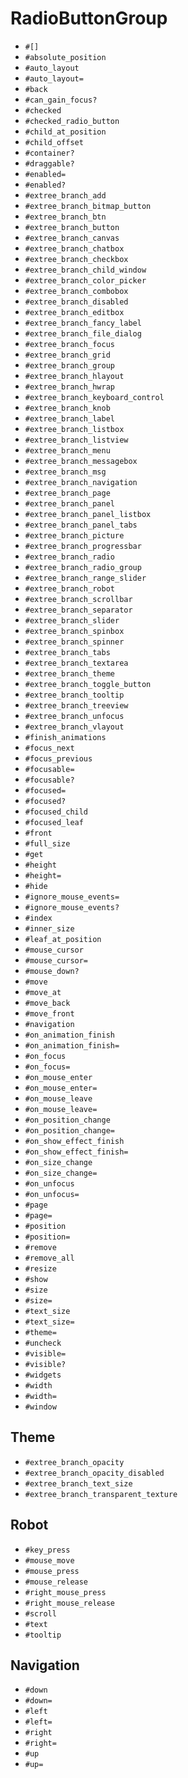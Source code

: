 RadioButtonGroup
===
- `#[]`
- `#absolute_position`
- `#auto_layout`
- `#auto_layout=`
- `#back`
- `#can_gain_focus?`
- `#checked`
- `#checked_radio_button`
- `#child_at_position`
- `#child_offset`
- `#container?`
- `#draggable?`
- `#enabled=`
- `#enabled?`
- `#extree_branch_add`
- `#extree_branch_bitmap_button`
- `#extree_branch_btn`
- `#extree_branch_button`
- `#extree_branch_canvas`
- `#extree_branch_chatbox`
- `#extree_branch_checkbox`
- `#extree_branch_child_window`
- `#extree_branch_color_picker`
- `#extree_branch_combobox`
- `#extree_branch_disabled`
- `#extree_branch_editbox`
- `#extree_branch_fancy_label`
- `#extree_branch_file_dialog`
- `#extree_branch_focus`
- `#extree_branch_grid`
- `#extree_branch_group`
- `#extree_branch_hlayout`
- `#extree_branch_hwrap`
- `#extree_branch_keyboard_control`
- `#extree_branch_knob`
- `#extree_branch_label`
- `#extree_branch_listbox`
- `#extree_branch_listview`
- `#extree_branch_menu`
- `#extree_branch_messagebox`
- `#extree_branch_msg`
- `#extree_branch_navigation`
- `#extree_branch_page`
- `#extree_branch_panel`
- `#extree_branch_panel_listbox`
- `#extree_branch_panel_tabs`
- `#extree_branch_picture`
- `#extree_branch_progressbar`
- `#extree_branch_radio`
- `#extree_branch_radio_group`
- `#extree_branch_range_slider`
- `#extree_branch_robot`
- `#extree_branch_scrollbar`
- `#extree_branch_separator`
- `#extree_branch_slider`
- `#extree_branch_spinbox`
- `#extree_branch_spinner`
- `#extree_branch_tabs`
- `#extree_branch_textarea`
- `#extree_branch_theme`
- `#extree_branch_toggle_button`
- `#extree_branch_tooltip`
- `#extree_branch_treeview`
- `#extree_branch_unfocus`
- `#extree_branch_vlayout`
- `#finish_animations`
- `#focus_next`
- `#focus_previous`
- `#focusable=`
- `#focusable?`
- `#focused=`
- `#focused?`
- `#focused_child`
- `#focused_leaf`
- `#front`
- `#full_size`
- `#get`
- `#height`
- `#height=`
- `#hide`
- `#ignore_mouse_events=`
- `#ignore_mouse_events?`
- `#index`
- `#inner_size`
- `#leaf_at_position`
- `#mouse_cursor`
- `#mouse_cursor=`
- `#mouse_down?`
- `#move`
- `#move_at`
- `#move_back`
- `#move_front`
- `#navigation`
- `#on_animation_finish`
- `#on_animation_finish=`
- `#on_focus`
- `#on_focus=`
- `#on_mouse_enter`
- `#on_mouse_enter=`
- `#on_mouse_leave`
- `#on_mouse_leave=`
- `#on_position_change`
- `#on_position_change=`
- `#on_show_effect_finish`
- `#on_show_effect_finish=`
- `#on_size_change`
- `#on_size_change=`
- `#on_unfocus`
- `#on_unfocus=`
- `#page`
- `#page=`
- `#position`
- `#position=`
- `#remove`
- `#remove_all`
- `#resize`
- `#show`
- `#size`
- `#size=`
- `#text_size`
- `#text_size=`
- `#theme=`
- `#uncheck`
- `#visible=`
- `#visible?`
- `#widgets`
- `#width`
- `#width=`
- `#window`
## Theme
- `#extree_branch_opacity`
- `#extree_branch_opacity_disabled`
- `#extree_branch_text_size`
- `#extree_branch_transparent_texture`
## Robot
- `#key_press`
- `#mouse_move`
- `#mouse_press`
- `#mouse_release`
- `#right_mouse_press`
- `#right_mouse_release`
- `#scroll`
- `#text`
- `#tooltip`
## Navigation
- `#down`
- `#down=`
- `#left`
- `#left=`
- `#right`
- `#right=`
- `#up`
- `#up=`
